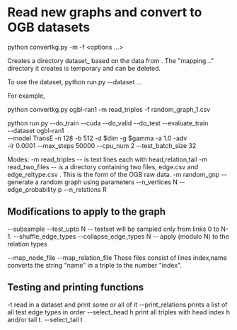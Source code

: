# Read new graphs and convert to OGB datasets


python convertkg.py <new-dataset> -m <mode> -f <file> <options ...>

Creates a directory dataset_<name> based on the data from <file> .
The "mapping..." directory it creates is temporary and can be deleted.

To use the dataset,
python run.py --dataset <name> ...

For example,

python convertkg.py ogbl-ran1 -m read_triples -f random_graph_1.csv

python run.py --do_train --cuda --do_valid --do_test --evaluate_train \
  --dataset ogbl-ran1 \
  --model TransE -n 128 -b 512 -d $dim -g $gamma -a 1.0 -adv \
  -lr 0.0001 --max_steps 50000 --cpu_num 2 --test_batch_size 32 



Modes:
-m read_triples   -- <file> is text lines each with head,relation,tail 
-m read_two_files -- <file> is a directory containing two files,
   		     edge.csv and edge_reltype.csv .  This is the form of
		     the OGB raw data.
-m random_gnp	  -- generate a random graph using parameters
   		     --n_vertices N --edge_probability p --n_relations R

## Modifications to apply to the graph

--subsample <fraction>
--test_upto N     -- testset will be sampled only from links 0 to N-1.
--shuffle_edge_types <fraction> 
--collapse_edge_types N -- apply (modulo N) to the relation types

--map_node_file <dictfile>
--map_relation_file <dictfile>
		    These files consist of lines index,name
		    converts the string "name" in a triple to the number "index".

## Testing and printing functions

-t  	   read in a dataset and print some or all of it
	   --print_relations prints a list of all test edge types in order
	   --select_head h print all triples with head index h and/or tail t.
	   --select_tail t
